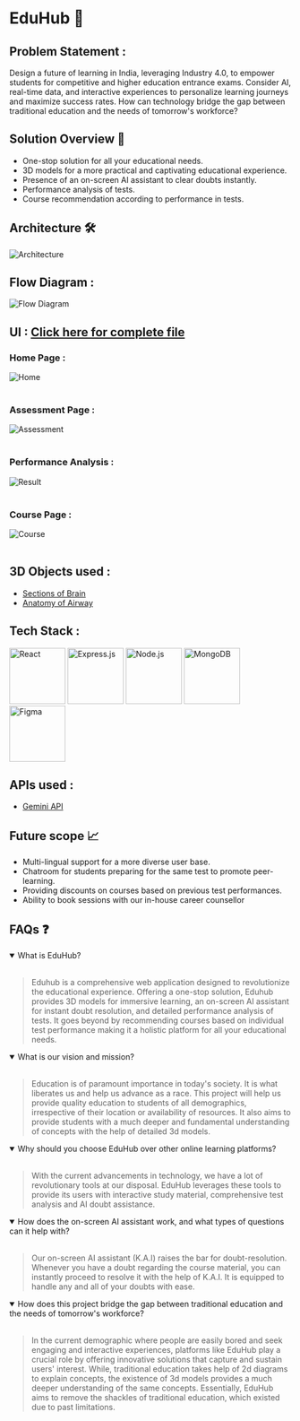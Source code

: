 # EduHub :pushpin:
## Problem Statement :
Design a future of learning in India, leveraging Industry 4.0, to empower students for competitive and higher education entrance exams. Consider AI, real-time data, and interactive experiences to personalize learning journeys and maximize success rates. How can technology bridge the gap between traditional education and the needs of tomorrow's workforce?

## Solution Overview :memo:
* One-stop solution for all your educational needs.
* 3D models for a more practical and captivating educational experience.
* Presence of an on-screen AI assistant to clear doubts instantly.
* Performance analysis of tests.
* Course recommendation according to performance in tests.

## Architecture :hammer_and_wrench:
![Architecture](Architecture.PNG)

##  Flow Diagram :
![Flow Diagram](FlowDiagram.jpg)

## UI : <a href="https://www.figma.com/file/LvdHxb0DWYGCAXh8mOjHBU/Hack2tech?type=design&node-id=0%3A1&mode=design&t=5jHjXyKDibt3PCR3-1">Click here for complete file</a>
### Home Page :
![Home](Mockups/1.png)<br><br>

### Assessment Page :
![Assessment](Mockups/2.png)<br><br>

### Performance Analysis :
![Result](Mockups/3.png)<br><br>

### Course Page :
![Course](Mockups/4.png)<br><br>

## 3D Objects used :
* <a href="https://sketchfab.com/models/24ec03412dd8432bb0d3e750a72608e0/embed">Sections of Brain</a>
* <a href="https://sketchfab.com/models/ad7d7e16b98f421db0cda79f265fcc8d/embed">Anatomy of Airway</a>

## Tech Stack :
<img src="https://user-images.githubusercontent.com/25181517/183897015-94a058a6-b86e-4e42-a37f-bf92061753e5.png" alt="React" width="100"> <img src="https://user-images.githubusercontent.com/25181517/183859966-a3462d8d-1bc7-4880-b353-e2cbed900ed6.png" alt="Express.js" width="100"> <img src="https://user-images.githubusercontent.com/25181517/183568594-85e280a7-0d7e-4d1a-9028-c8c2209e073c.png" alt="Node.js" width="100"> <img src="https://user-images.githubusercontent.com/25181517/182884177-d48a8579-2cd0-447a-b9a6-ffc7cb02560e.png" alt="MongoDB" width="100"> <img src="https://user-images.githubusercontent.com/25181517/189715289-df3ee512-6eca-463f-a0f4-c10d94a06b2f.png" alt="Figma" width="100">

## APIs used :
* <a href="https://ai.google.dev/">Gemini API</a>

## Future scope 📈
* Multi-lingual support for a more diverse user base.
* Chatroom for students preparing for the same test to promote peer-learning.
* Providing discounts on courses based on previous test performances.
* Ability to book sessions with our in-house career counsellor

## FAQs :question:
<details open>
  <summary>What is EduHub?</summary><br>
  <blockquote>Eduhub is a comprehensive web application designed to revolutionize the educational experience. Offering a one-stop solution, Eduhub provides 3D models for immersive learning, an on-screen AI assistant for instant doubt resolution, and detailed performance analysis of tests. It goes beyond by recommending courses based on individual test performance making it a holistic platform for all your educational needs.</blockquote>
</details>
<details open>
  <summary>What is our vision and mission?</summary><br>
  <blockquote>Education is of paramount importance in today's society. It is what liberates us and help us advance as a race. This project will help us provide quality education to students of all demographics, irrespective of their location or availability of resources. It also aims to provide students with a much deeper and fundamental understanding of concepts with the help of detailed 3d models.</blockquote>
</details>
<details open>
  <summary>Why should you choose EduHub over other online learning platforms?</summary><br>
  <blockquote>With the current advancements in technology, we have a lot of revolutionary tools at our disposal. EduHub leverages these tools to provide its users with interactive study material, comprehensive test analysis and AI doubt assistance.</blockquote>
</details>
<details open>
  <summary>How does the on-screen AI assistant work, and what types of questions can it help with?</summary><br>
  <blockquote>Our on-screen AI assistant (K.A.I) raises the bar for doubt-resolution. Whenever you have a doubt regarding the course material, you can instantly proceed to resolve it with the help of K.A.I. It is equipped to handle any and all of your doubts with ease. </blockquote>
</details>
<details open>
  <summary>How does this project bridge the gap between traditional education and the needs of tomorrow's workforce?</summary><br>
  <blockquote>In the current demographic where people are easily bored and seek engaging and interactive experiences, platforms like EduHub play a crucial role by offering innovative solutions that capture and sustain users' interest. While, traditional education takes help of 2d diagrams to explain concepts, the existence of 3d models provides a much deeper understanding of the same concepts. Essentially, EduHub aims to remove the shackles of traditional education, which existed due to past limitations.</blockquote>
</details>

